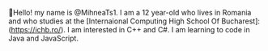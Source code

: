 👋Hello! my name is @MihneaTs1. I am a 12 year-old who lives in Romania and who studies at the [Internaional Computing High School Of Bucharest]:(https://ichb.ro/). I am interested in C++ and C#. I am learning to code in Java and JavaScript.

<!---
MihneaTs1/MihneaTs1 is a ✨ special ✨ repository because its `README.md` (this file) appears on your GitHub profile.
You can click the Preview link to take a look at your changes.
--->
